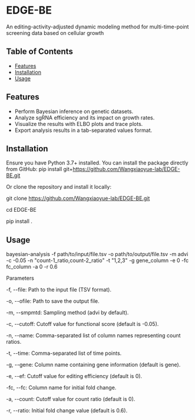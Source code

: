 # EDGE-BE
An editing-activity-adjusted dynamic modeling method for multi-time-point screening data based on cellular growth

## Table of Contents

- [Features](#features)
- [Installation](#installation)
- [Usage](#usage)

## Features

- Perform Bayesian inference on genetic datasets.
- Analyze sgRNA efficiency and its impact on growth rates.
- Visualize the results with ELBO plots and trace plots.
- Export analysis results in a tab-separated values format.

## Installation

Ensure you have Python 3.7+ installed. You can install the package directly from GitHub:
pip install git+https://github.com/Wangxiaoyue-lab/EDGE-BE.git

Or clone the repository and install it locally:

git clone https://github.com/Wangxiaoyue-lab/EDGE-BE.git

cd EDGE-BE

pip install .

## Usage

bayesian-analysis -f path/to/input/file.tsv -o path/to/output/file.tsv -m advi -c -0.05 -n "count-1_ratio,count-2_ratio" -t "1,2,3" -g gene_column -e 0 -fc fc_column -a 0 -r 0.6

Parameters

-f, --file: Path to the input file (TSV format).

-o, --ofile: Path to save the output file.

-m, --smpmtd: Sampling method (advi by default).

-c, --cutoff: Cutoff value for functional score (default is -0.05).

-n, --name: Comma-separated list of column names representing count ratios.

-t, --time: Comma-separated list of time points.

-g, --gene: Column name containing gene information (default is gene).

-e, --ef: Cutoff value for editing efficiency (default is 0).

-fc, --fc: Column name for initial fold change.

-a, --count: Cutoff value for count ratio (default is 0).

-r, --ratio: Initial fold change value (default is 0.6).
